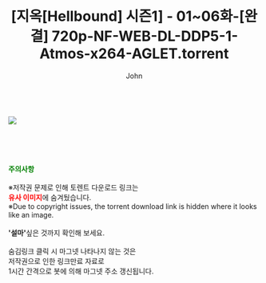 ﻿---
layout: post
title:  "[지옥[Hellbound] 시즌1] - 01~06화-[완결] 720p-NF-WEB-DL-DDP5-1-Atmos-x264-AGLET.torrent"
author: John
categories: [ 넷플릭스 ]
tags: [  ]
image: ps://torrentrj52.com/uploadfile/full/1e88a3107cc213ffe1896ef933599644885918f4 
description: "[지옥[Hellbound] 시즌1] - 01~06화-[완결] 720p-NF-WEB-DL-DDP5-1-Atmos-x264-AGLET torrent 정보 공유"
toc: true
toc_sticky: true
---

<br>
<img src="https://torrentrj52.com/uploadfile/full/1e88a3107cc213ffe1896ef933599644885918f4.jpg"/>
    
<br><br><br>
<p data-ke-size="size16"><b><span style="color: green;">주의사항</span></b><br /><br />※저작권 문제로 인해 토렌트 다운로드 링크는<br /><b><span style="color: red;">유사 이미지</span></b>에 숨겨뒀습니다.<br />※Due to copyright issues, the torrent download link is hidden where it looks like an image.<br /><br /><b>'설마'</b>싶은 것까지 확인해 보세요.<br /><br />숨김링크 클릭 시 마그넷 나타나지 않는 것은<br />저작권으로 인한 링크만료 자료로<br />1시간 간격으로 봇에 의해 마그넷 주소 갱신됩니다.</p>
